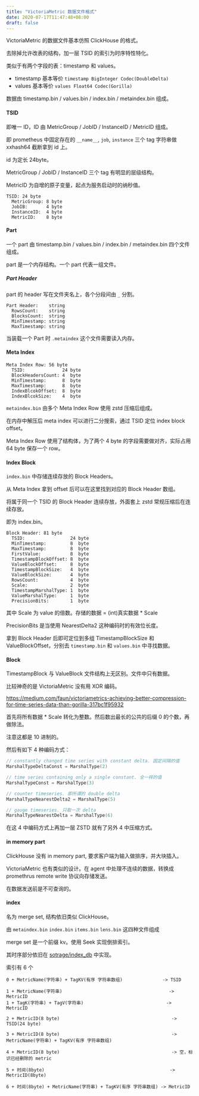 ```yaml
---
title: "VictoriaMetric 数据文件格式"
date: 2020-07-17T11:47:48+08:00
draft: false
---
```


VictoriaMetric 的数据文件基本仿照 ClickHouse 的格式。

去除掉允许改表的结构，加一层 TSID 的索引为时序特性特化。

类似于有两个字段的表：timestamp 和 values。
  - timestamp 基本等价 `timestamp BigInteger Codec(DoubleDelta)`
  - values 基本等价    `values Float64 Codec(Gorilla)`

数据由 timestamp.bin / values.bin / index.bin / metaindex.bin 组成。

#### TSID

即唯一 ID，ID 由 MetricGroup / JobID / InstanceID / MetricID 组成。

即 prometheus 中固定存在的 `__name__`, `job`, `instance` 三个 tag 字符串做 xxhash64 截断拿到 id 上。

id 为定长 24byte。

MetricGroup / JobID / InstanceID 三个 tag 有明显的层级结构。

MetricID 为自增的原子变量，起点为服务启动时的纳秒值。

```
TSID: 24 byte
  MetricGroup: 8 byte
  JobIB:       4 byte
  InstanceID:  4 byte
  MetricID:    8 byte
```

#### Part

一个 part 由 timestamp.bin / values.bin / index.bin / metaindex.bin 四个文件组成。

part 是一个内存结构。一个 part 代表一组文件。

##### Part Header

part 的 header 写在文件夹名上，各个分段间由 `_` 分割。

```
Part Header:    string
  RowsCount:    string
  BlocksCount:  string
  MinTimestamp: string
  MaxTimestamp: string
```

当装载一个 Part 时 `.metaindex` 这个文件需要读入内存。

#### Meta Index

```
Meta Index Row: 56 byte
  TSID:              24 byte
  BlockHeadersCount: 4  byte
  MinTimestamp:      8  byte
  MaxTimestamp:      8  byte
  IndexBlcokOffset:  8  byte
  IndexBlcokSize:    4  byte
```

`metaindex.bin` 由多个 Meta Index Row 使用 zstd 压缩后组成。

在内存中解压后 meta index 可以进行二分搜索，通过 TSID 定位 index block offset。

Meta Index Row 使用了结构体，为了两个 4 byte 的字段需要做对齐，实际占用 64 byte 保存一个 row。

#### Index Block

`index.bin` 中存储连续存放的 Block Headers。

从 Meta Index 拿到 offset 后可以在这里找到对应的 Block Header 数组。

将属于同一个 TSID 的 Block Header 连续存放，外面套上 zstd 常规压缩后在连续存放。

即为 index.bin。

```
Block Header: 81 byte
  TSID:                 24 byte
  MinTimestamp:         8  byte
  MaxTimestamp:         8  byte
  FirstValue:           8  byte
  TimestampBlockOffset: 8  byte
  ValueBlockOffset:     8  byte
  TimestampBlockSize:   4  byte
  ValueBlockSize:       4  byte
  RowsCount:            4  byte
  Scale:                2  byte
  TimestampMarshalType: 1  byte
  ValueMarshalType:     1  byte
  PrecisionBits:        1  byte
```

其中 Scale 为 value 的倍数。存储的数据 = (int)真实数据 * Scale

PrecisionBits 是当使用 NearestDelta2 这种编码时的有效位长度。

拿到 Block Header 后即可定位到多组 TimestampBlockSize 和 ValueBlockOffset，分别去 `timestamp.bin` 和 `values.bin` 中寻找数据。

#### Block

TimestampBlock 与 ValueBlock 文件结构上无区别。文件中只有数据。

比较神奇的是 VictoriaMetric 没有用 XOR 编码。

https://medium.com/faun/victoriametrics-achieving-better-compression-for-time-series-data-than-gorilla-317bc1f95932

首先将所有数据 * Scale 转化为整数。然后数出最长的公共的后缀 0 的个数，再做除法。

注意这都是 10 进制的。

然后有如下 4 种编码方式：

```go
// constantly changed time series with constant delta. 固定间隔的值
MarshalTypeDeltaConst = MarshalType(2)

// time series containing only a single constant. 全一样的值
MarshalTypeConst = MarshalType(3)

// counter timeseries. 即所谓的 double delta
MarshalTypeNearestDelta2 = MarshalType(5)

// gauge timeseries. 只取一次 delta
MarshalTypeNearestDelta = MarshalType(6)
```

在这 4 中编码方式上再加一层 ZSTD 就有了另外 4 中压缩方式。

#### in memory part

ClickHouse 没有 in memory part, 要求客户端为输入做排序，并大块插入。

VictoriaMetric 也有类似的设计。在 agent 中处理不连续的数据，转换成 promethrus remote write 协议向存储发送。

在数据发送前是不可查询的。

#### index
名为 merge set, 结构依旧类似 ClickHouse。

由 `metaindex.bin` `index.bin` `items.bin` `lens.bin` 这四种文件组成

merge set 是一个前缀 kv。使用 Seek 实现倒排索引。

其时序部分依旧在 [sotrage/index_db](https://github.com/VictoriaMetrics/VictoriaMetrics/blob/master/lib/storage/index_db.go) 中实现。

索引有 6 个

```
0 + MetricName(字符串) + TagKV(有序 字符串数组)               -> TSID

1 + MetricName(字符串)                                        -> MetricID
1 + TagK(字符串) + TagV(字符串)                               -> MetricID

2 + MetricID(8 byte)                                          -> TSID(24 byte)

3 + MetricID(8 byte)                                          -> MetricName(字符串) + TagKV(有序 字符串数组)

4 + MetricID(8 byte)                                          -> 空，标识已经删除的 metric

5 + 时间(8byte)                                               -> MetricID(8byte)

6 + 时间(8byte) + MetricName(字符串) + TagKV(有序 字符串数组) -> MetricID
```

